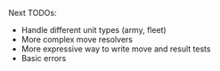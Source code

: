 Next TODOs:

- Handle different unit types (army, fleet)
- More complex move resolvers
- More expressive way to write move and result tests
- Basic errors